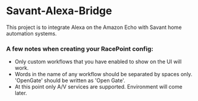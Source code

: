 # Savant-Alexa-Bridge

This project is to integrate Alexa on the Amazon Echo with Savant home automation systems.


### A few notes when creating your RacePoint config:
* Only custom workflows that you have enabled to show on the UI will work.
* Words in the name of any workflow should be separated by spaces only. 'OpenGate' should be written as 'Open Gate'.
* At this point only A/V services are supported. Environment will come later.
